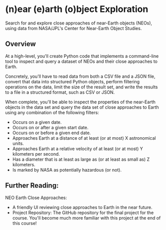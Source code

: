 # (n)ear (e)arth (o)bject Exploration
Search for and explore close approaches of near-Earth objects (NEOs), 
using data from NASA/JPL's Center for Near-Earth Object Studies.

## Overview
At a high-level, you'll create Python code that implements a command-line tool to inspect and 
query a dataset of NEOs and their close approaches to Earth.

Concretely, you'll have to read data from both a CSV file and a JSON file, convert that 
data into structured Python objects, perform filtering operations on the data, limit the size 
of the result set, and write the results to a file in a structured format, such as CSV or JSON.

When complete, you'll be able to inspect the properties of the near-Earth objects in the 
data set and query the data set of close approaches to Earth using any combination of the 
following filters:

- Occurs on a given date.
- Occurs on or after a given start date.
- Occurs on or before a given end date.
- Approaches Earth at a distance of at least (or at most) X astronomical units.
- Approaches Earth at a relative velocity of at least (or at most) Y kilometers per second.
- Has a diameter that is at least as large as (or at least as small as) Z kilometers.
- Is marked by NASA as potentially hazardous (or not).

## Further Reading:
NEO Earth Close Approaches: 
- A friendly UI reviewing close approaches to Earth in the near future.
- Project Repository: The GitHub repository for the final project for the course. 
You'll become much more familiar with this project at the end of this course!